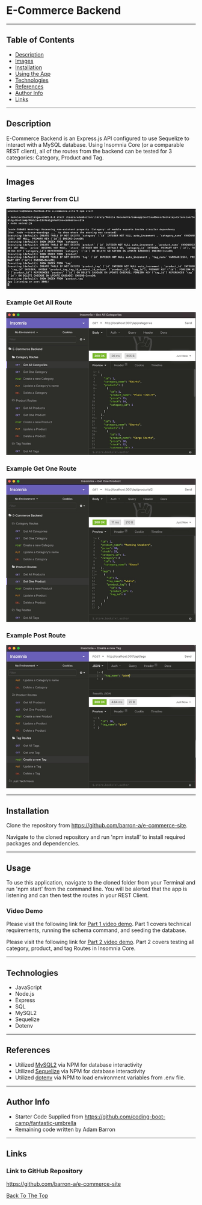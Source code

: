 # E-Commerce Backend

---

## Table of Contents

- [Description](#description)
- [Images](#images)
- [Installation](#installation)
- [Using the App](#usage)
- [Technologies](#technologies)
- [References](#references)
- [Author Info](#author-info)
- [Links](#links)

---

## Description
E-Commerce Backend is an Express.js API configured to use Sequelize to interact with a MySQL database. Using Insomnia Core (or a comparable REST client), all of the routes from the backend can be tested for 3 categories: Category, Product and Tag.

---

## Images

### Starting Server from CLI
![Command to Start Server](/assets/images/server_start.jpg)

### Example Get All Route
![Examples of Get Route for All Categories](/assets/images/get_all_categories.jpg)

### Example Get One Route
![Example of Get Route for One Product](/assets/images/get_one_product.jpg)

### Example Post Route
![Example of Post Route for a New Tag](/assets/images/post_new_tag.jpg)

---

## Installation
Clone the repository from https://github.com/barron-a/e-commerce-site.

Navigate to the cloned repository and run 'npm install' to install required packages and dependencies.

---

## Usage
To use this application, navigate to the cloned folder from your Terminal and run 'npm start' from the command line. You will be alerted that the app is listening and can then test the routes in your REST Client.

### Video Demo
Please visit the following link for [Part 1 video demo](https://drive.google.com/file/d/1qpJWrynmiEjn97IDvH8wLVF8v40VEBxI/view). Part 1 covers technical requirements, running the schema command, and seeding the database.

Please visit the following link for [Part 2 video demo](https://drive.google.com/file/d/1ife8fxmyA_9dj9tVDxgPFjZMqM36aii3/view). Part 2 covers testing all category, product, and tag Routes in Insomnia Core.

---

## Technologies

- JavaScript
- Node.js
- Express
- SQL
- MySQL2
- Sequelize
- Dotenv

---

## References

- Utilized [MySQL2](https://www.npmjs.com/package/mysql2) via NPM for database interactivity
- Utilized [Sequelize](https://www.npmjs.com/package/sequelize) via NPM for database interactivity
- Utilized [dotenv](https://www.npmjs.com/package/dotenv) via NPM to load environment variables from .env file.

---

## Author Info
- Starter Code Supplied from https://github.com/coding-boot-camp/fantastic-umbrella
- Remaining code written by Adam Barron

---

## Links

### Link to GitHub Repository
https://github.com/barron-a/e-commerce-site


[Back To The Top](#Employee-Tracker)
